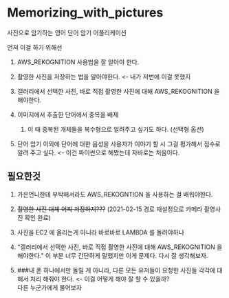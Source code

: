 # Memorizing_with_pictures
사진으로 암기하는 영어 단어 암기 어플리케이션

먼저 이걸 하기 위해선

1. AWS_REKOGNITION 사용법을 잘 알아야 한다.

2. 촬영한 사진을 저장하는 법을 알아야한다. <- 내가 저번에 이걸 못했지

3. 갤러리에서 선택한 사진, 바로 직접 촬영한 사진에 대해 AWS_REKOGNITION 을 해야한다.

4. 이미지에서 추출한 단어에서 중복을 배제
   1. 이 때 중복된 개체들을 복수형으로 알려주고 싶기도 하다. (선택형 옵션)
   
5. 단어 암기 이외에 단어에 대한 음성을 사용자가 이야기 할 시 그걸 평가해서 점수로 알려 주고 싶다. <- 이건 파이썬으로 해봤는데 자바로는 처음이다.

## 필요한것

1. 가은언니한테 부탁해서라도 AWS_REKOGNTION 을 사용하는 걸 배워야한다.

2. ~~촬영한 사진 대체 어찌 저장하지???~~ (2021-02-15 경로 재설정으로 카메라 촬영사진 확인 완료)

3. 사진을 EC2 에 올리는게 아니라 바로바로 LAMBDA 를 돌려야하나

4. "갤러리에서 선택한 사진, 바로 직접 촬영한 사진에 대해 AWS_REKOGNITION 을 해야한다." 이 부분 너무 간단하게 말했지만 이게 문제다. 다시 잘 생각해보자.

5. ###내 폰 하나에서만 돌릴 게 아니라, 다른 모든 유저들이 요청한 사진들 각각에 대해서 처리 해줘야 한다. <- 이걸 어떻게 해야 잘 할 수 있을까? <br> 다른 누군가에게 물어보자
